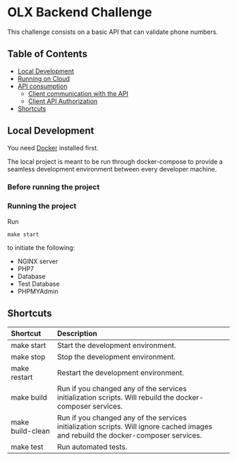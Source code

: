 OLX Backend Challenge
==============

This challenge consists on a basic API that can validate phone numbers.

## Table of Contents

* [Local Development](#local-development)
* [Running on Cloud](#running-on-cloud)
* [API consumption](#api-consumption)
  * [Client communication with the API](#client-communication-with-the-api)
  * [Client API Authorization](#client-api-authorization)
* [Shortcuts](#shortcuts)


## Local Development

You need [Docker](https://docker.com) installed first.

The local project is meant to be run through docker-compose to provide a seamless development environment between every developer machine.

### Before running the project


### Running the project

Run

`make start`

to initiate the following:
* NGINX server
* PHP7
* Database
* Test Database
* PHPMYAdmin

## Shortcuts

| Shortcut                       | Description                                                                                                                                      |
| :---                           | :---                                                                                                                                              |
| make start                     |  Start the development environment.                                                                                                               |
| make stop                      |  Stop the development environment.                                                                                                                |
| make restart                   |  Restart the development environment.                                                                                                             |
| make build                     |  Run if you changed any of the services initialization scripts. Will rebuild the docker-composer services.                              |
| make build-clean               |  Run if you changed any of the services initialization scripts. Will ignore cached images and rebuild the docker-composer services.              |
| make test                      |  Run automated tests.                                                                  |